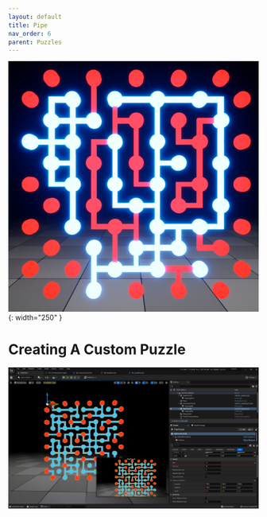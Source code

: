 ```yaml
---
layout: default
title: Pipe
nav_order: 6
parent: Puzzles
---
```


![](../../assets/images/pipe.png){: width="250" }

# Creating A Custom Puzzle

![](../../assets/images/pipeaddnewgame1.png)
